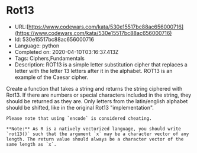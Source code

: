 # Rot13

 - URL:[https://www.codewars.com/kata/530e15517bc88ac656000716](https://www.codewars.com/kata/530e15517bc88ac656000716)
 - Id: 530e15517bc88ac656000716
 - Language: python
 - Completed on: 2020-04-10T03:16:37.413Z
 - Tags: Ciphers,Fundamentals
 - Description:
ROT13 is a simple letter substitution cipher that replaces a letter with the letter 13 letters after it in the alphabet. ROT13 is an example of the Caesar cipher.

Create a function that takes a string and returns the string ciphered with Rot13. 
If there are numbers or special characters included in the string, they should be returned as they are. Only letters from the latin/english alphabet should be shifted, like in the original Rot13 "implementation".

```if:python
Please note that using `encode` is considered cheating.
```

```if:r
**Note:** As R is a natively vectorized language, you should write `rot13()` such that the argument `x` may be a character vector of any length. The return value should always be a character vector of the same length as `x`.
```

